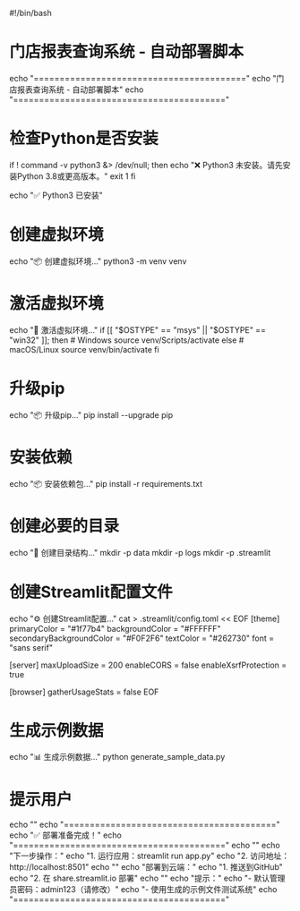 #!/bin/bash

# 门店报表查询系统 - 自动部署脚本

echo "========================================="
echo "门店报表查询系统 - 自动部署脚本"
echo "========================================="

# 检查Python是否安装
if ! command -v python3 &> /dev/null; then
    echo "❌ Python3 未安装。请先安装Python 3.8或更高版本。"
    exit 1
fi

echo "✅ Python3 已安装"

# 创建虚拟环境
echo "📦 创建虚拟环境..."
python3 -m venv venv

# 激活虚拟环境
echo "🔧 激活虚拟环境..."
if [[ "$OSTYPE" == "msys" || "$OSTYPE" == "win32" ]]; then
    # Windows
    source venv/Scripts/activate
else
    # macOS/Linux
    source venv/bin/activate
fi

# 升级pip
echo "📦 升级pip..."
pip install --upgrade pip

# 安装依赖
echo "📦 安装依赖包..."
pip install -r requirements.txt

# 创建必要的目录
echo "📁 创建目录结构..."
mkdir -p data
mkdir -p logs
mkdir -p .streamlit

# 创建Streamlit配置文件
echo "⚙️ 创建Streamlit配置..."
cat > .streamlit/config.toml << EOF
[theme]
primaryColor = "#1f77b4"
backgroundColor = "#FFFFFF"
secondaryBackgroundColor = "#F0F2F6"
textColor = "#262730"
font = "sans serif"

[server]
maxUploadSize = 200
enableCORS = false
enableXsrfProtection = true

[browser]
gatherUsageStats = false
EOF

# 生成示例数据
echo "📊 生成示例数据..."
python generate_sample_data.py

# 提示用户
echo ""
echo "========================================="
echo "✅ 部署准备完成！"
echo "========================================="
echo ""
echo "下一步操作："
echo "1. 运行应用：streamlit run app.py"
echo "2. 访问地址：http://localhost:8501"
echo ""
echo "部署到云端："
echo "1. 推送到GitHub"
echo "2. 在 share.streamlit.io 部署"
echo ""
echo "提示："
echo "- 默认管理员密码：admin123（请修改）"
echo "- 使用生成的示例文件测试系统"
echo "========================================="
